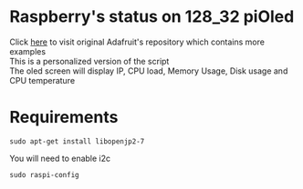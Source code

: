 # Raspberry's status on 128_32 piOled

Click [here](https://github.com/adafruit/Adafruit_Python_SSD1306) to visit original Adafruit's repository which contains
more examples  
This is a personalized version of the script  
The oled screen will display IP, CPU load, Memory Usage, Disk usage and CPU temperature

# Requirements

```commandline
sudo apt-get install libopenjp2-7
```

You will need to enable i2c

```commandline
sudo raspi-config
```


